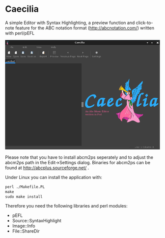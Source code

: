 # Caecilia
A simple Editor with Syntax Highlighting, a preview function and click-to-note feature for the ABC notation format (http://abcnotation.com/) written with perl/pEFL

![Screenshot to Caecilia](https://github.com/MaxPerl/Caecilia/raw/master/screenshot.jpg "Screenshot to Caecilia")

Please note that you have to install abcm2ps seperately and to adjust the abcm2ps path in the Edit->Settings dialog. Binaries for abcm2ps can be found at http://abcplus.sourceforge.net/ .

Under Linux you can install the application with:

```
perl ./Makefile.PL
make
sudo make install
```

Therefore you need the following libraries and perl modules:

* pEFL
* Source::SyntaxHighlight
* Image::Info
* File::ShareDir
